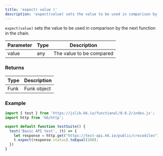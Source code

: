```yaml
---
title: 'expect( value )'
description: 'expect(value) sets the value to be used in comparison by the next function in the chain.'
---
```


`expect(value)` sets the value to be used in comparison by the next function in the chain.


| Parameter      | Type   | Description                                                                          |
| -------------- | ------ | ------------------------------------------------------------------------------------ |
| value          | any    | The value to be compared |


### Returns

| Type   | Description                     |
| ------ | ------------------------------- |
| Funk   | Funk object |

### Example

<CodeGroup labels={[]}>

```javascript
import { test } from 'https://jslib.k6.io/functional/0.0.2/index.js';
import http from 'k6/http';

export default function testSuite() {
  test('Basic API test', (t) => {
    let response = http.get("https://test-api.k6.io/public/crocodiles")
    t.expect(response.status).toEqual(200);
  })
}
```

</CodeGroup>
